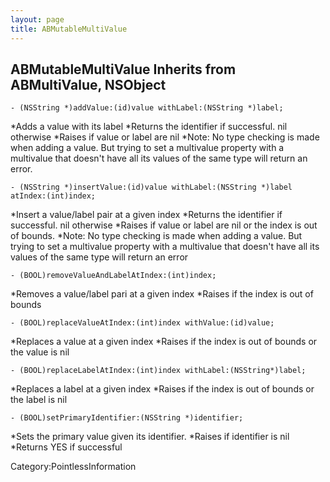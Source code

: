 ```yaml
---
layout: page
title: ABMutableMultiValue
---
```




ABMutableMultiValue Inherits from ABMultiValue, NSObject
----


    - (NSString *)addValue:(id)value withLabel:(NSString *)label;

 *Adds a value with its label
 *Returns the identifier if successful. nil otherwise
 *Raises if value or label are nil
 *Note: No type checking is made when adding a value. But trying to set a multivalue property with a multivalue that doesn't have all its values of the same type will return an error.


    - (NSString *)insertValue:(id)value withLabel:(NSString *)label atIndex:(int)index;

 *Insert a value/label pair at a given index
 *Returns the identifier if successful. nil otherwise
 *Raises if value or label are nil or the index is out of bounds.
 *Note: No type checking is made when adding a value. But trying to set a multivalue property with a multivalue that doesn't have all its values of the same type will return an error

    
 
    - (BOOL)removeValueAndLabelAtIndex:(int)index;

 *Removes a value/label pari at a given index
 *Raises if the index is out of bounds

        

    - (BOOL)replaceValueAtIndex:(int)index withValue:(id)value;

 *Replaces a value at a given index
 *Raises if the index is out of bounds or the value is nil

        


    - (BOOL)replaceLabelAtIndex:(int)index withLabel:(NSString*)label;

 *Replaces a label at a given index
 *Raises if the index is out of bounds or the label is nil

        


    - (BOOL)setPrimaryIdentifier:(NSString *)identifier;

 *Sets the primary value given its identifier.
 *Raises if identifier is nil
 *Returns YES if successful


Category:PointlessInformation


